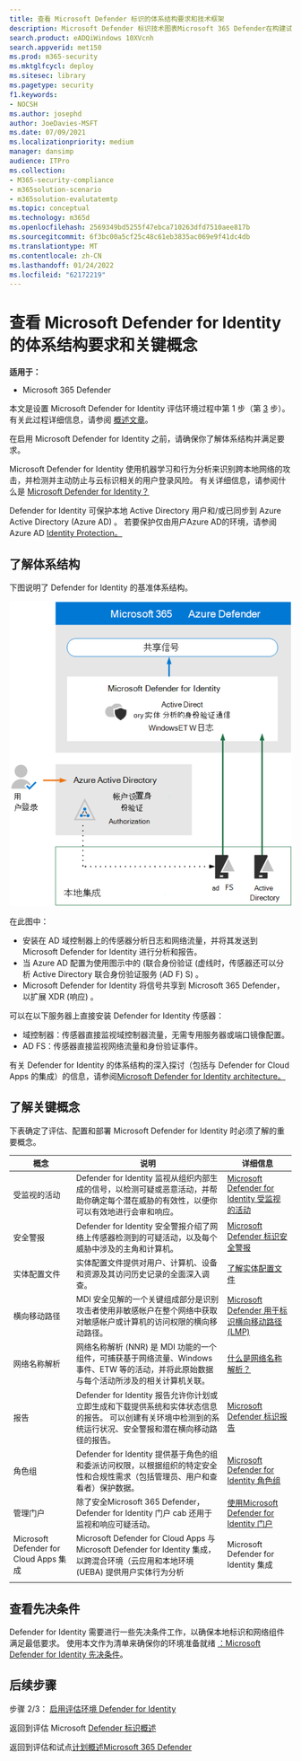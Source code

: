 ```yaml
---
title: 查看 Microsoft Defender 标识的体系结构要求和技术框架
description: Microsoft Defender 标识技术图表Microsoft 365 Defender在构建试用实验室或试验环境Microsoft 365了解 microsoft Defender 中的身份。
search.product: eADQiWindows 10XVcnh
search.appverid: met150
ms.prod: m365-security
ms.mktglfcycl: deploy
ms.sitesec: library
ms.pagetype: security
f1.keywords:
- NOCSH
ms.author: josephd
author: JoeDavies-MSFT
ms.date: 07/09/2021
ms.localizationpriority: medium
manager: dansimp
audience: ITPro
ms.collection:
- M365-security-compliance
- m365solution-scenario
- m365solution-evalutatemtp
ms.topic: conceptual
ms.technology: m365d
ms.openlocfilehash: 2569349bd5255f47ebca710263dfd7510aee817b
ms.sourcegitcommit: 6f3bc00a5cf25c48c61eb3835ac069e9f41dc4db
ms.translationtype: MT
ms.contentlocale: zh-CN
ms.lasthandoff: 01/24/2022
ms.locfileid: "62172219"
---
```

# <a name="review-architecture-requirements-and-key-concepts-for-microsoft-defender-for-identity"></a>查看 Microsoft Defender for Identity 的体系结构要求和关键概念


**适用于：**
- Microsoft 365 Defender

本文是设置 Microsoft Defender for Identity 评估环境过程中第 1 步（第 [3](eval-defender-identity-overview.md) 步）。 有关此过程详细信息，请参阅 [概述文章](eval-defender-identity-overview.md)。

在启用 Microsoft Defender for Identity 之前，请确保你了解体系结构并满足要求。

Microsoft Defender for Identity 使用机器学习和行为分析来识别跨本地网络的攻击，并检测并主动防止与云标识相关的用户登录风险。 有关详细信息，请参阅什么是 [Microsoft Defender for Identity？](/defender-for-identity/what-is)

Defender for Identity 可保护本地 Active Directory 用户和/或已同步到 Azure Active Directory (Azure AD) 。 若要保护仅由用户Azure AD的环境，请参阅Azure AD [Identity Protection。](/azure/active-directory/identity-protection/overview-identity-protection)

## <a name="understand-the-architecture"></a>了解体系结构

下图说明了 Defender for Identity 的基准体系结构。 

![Microsoft Defender for Identity 的体系结构。](../../media/defender/m365-defender-identity-architecture.png)

在此图中：
- 安装在 AD 域控制器上的传感器分析日志和网络流量，并将其发送到 Microsoft Defender for Identity 进行分析和报告。
-  当 Azure AD 配置为使用图示中的 (联合身份验证 (虚线时，传感器还可以分析 Active Directory 联合身份验证服务 (AD F) S) 。 
- Microsoft Defender for Identity 将信号共享到 Microsoft 365 Defender，以扩展 XDR (响应) 。


可以在以下服务器上直接安装 Defender for Identity 传感器：

- 域控制器：传感器直接监视域控制器流量，无需专用服务器或端口镜像配置。
- AD FS：传感器直接监视网络流量和身份验证事件。

有关 Defender for Identity 的体系结构的深入探讨（包括与 Defender for Cloud Apps 的集成）的信息，请参阅[Microsoft Defender for Identity architecture。](/defender-for-identity/architecture)


## <a name="understand-key-concepts"></a>了解关键概念

下表确定了评估、配置和部署 Microsoft Defender for Identity 时必须了解的重要概念。


|概念  |说明 |详细信息  |
|---------|---------|---------|
| 受监视的活动 | Defender for Identity 监视从组织内部生成的信号，以检测可疑或恶意活动，并帮助你确定每个潜在威胁的有效性，以便你可以有效地进行会审和响应。  |  [Microsoft Defender for Identity 受监视的活动](/defender-for-identity/monitored-activities)       |
| 安全警报    | Defender for Identity 安全警报介绍了网络上传感器检测到的可疑活动，以及每个威胁中涉及的主角和计算机。   | [Microsoft Defender 标识安全警报](/defender-for-identity/suspicious-activity-guide?tabs=external)    |
| 实体配置文件    | 实体配置文件提供对用户、计算机、设备和资源及其访问历史记录的全面深入调查。   | [了解实体配置文件](/defender-for-identity/entity-profiles)  |
| 横向移动路径    | MDI 安全见解的一个关键组成部分是识别攻击者使用非敏感帐户在整个网络中获取对敏感帐户或计算机的访问权限的横向移动路径。  | [Microsoft Defender 用于标识横向移动路径 (LMP) ](/defender-for-identity/use-case-lateral-movement-path)  |
| 网络名称解析    |  网络名称解析 (NNR) 是 MDI 功能的一个组件，可捕获基于网络流量、Windows 事件、ETW 等的活动，并将此原始数据与每个活动所涉及的相关计算机关联。       | [什么是网络名称解析？](/defender-for-identity/nnr-policy)      |
| 报告    | Defender for Identity 报告允许你计划或立即生成和下载提供系统和实体状态信息的报告。  可以创建有关环境中检测到的系统运行状况、安全警报和潜在横向移动路径的报告。   | [Microsoft Defender 标识报告 ](/defender-for-identity/reports)       |
| 角色组    | Defender for Identity 提供基于角色的组和委派访问权限，以根据组织的特定安全性和合规性需求（包括管理员、用户和查看者）保护数据。        |  [Microsoft Defender for Identity 角色组](/defender-for-identity/role-groups)       |
| 管理门户    |  除了安全Microsoft 365 Defender，Defender for Identity 门户 cab 还用于监视和响应可疑活动。      | [使用Microsoft Defender for Identity 门户](/defender-for-identity/workspace-portal)        |
| Microsoft Defender for Cloud Apps 集成   | Microsoft Defender for Cloud Apps 与 Microsoft Defender for Identity 集成，以跨混合环境（云应用和本地环境 (UEBA) 提供用户实体行为分析   | Microsoft Defender for Identity 集成  |
| | | |


## <a name="review-prerequisites"></a>查看先决条件

Defender for Identity 需要进行一些先决条件工作，以确保本地标识和网络组件满足最低要求。 使用本文作为清单来确保你的环境准备就绪 [：Microsoft Defender for Identity 先决条件](/defender-for-identity/prerequisites)。


## <a name="next-steps"></a>后续步骤

步骤 2/3： [启用评估环境 Defender for Identity](eval-defender-identity-enable-eval.md)

返回到评估 Microsoft [Defender 标识概述](eval-defender-identity-overview.md)

返回到评估和试点[计划概述Microsoft 365 Defender](eval-overview.md) 

